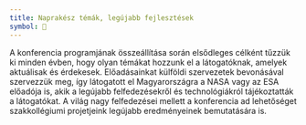 ```yaml
---
title: Naprakész témák, legújabb fejlesztések
symbol: 🚀
---
```


A konferencia programjának összeállítása során elsődleges célként tűzzük ki minden évben, hogy olyan témákat hozzunk el a látogatóknak, amelyek aktuálisak és érdekesek. Előadásainkat külföldi szervezetek bevonásával szervezzük meg, így látogatott el Magyarországra a NASA vagy az ESA előadója is, akik a legújabb felfedezésekről és technológiákról tájékoztatták a látogatókat. A világ nagy felfedezései mellett a konferencia ad lehetőséget szakkollégiumi projetjeink legújabb eredményeinek bemutatására is. 
